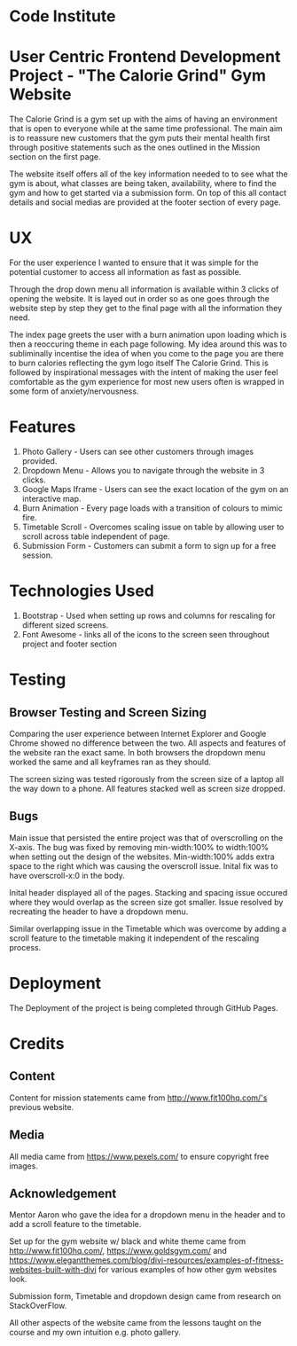 # Code Institute

# User Centric Frontend Development Project - "The Calorie Grind" Gym Website

The Calorie Grind is a gym set up with the aims of having an environment that is open to everyone while at the same time professional. The main aim is to reassure new customers that the gym puts their mental health first through positive statements such as the ones outlined in the Mission section on the first page. 

The website itself offers all of the key information needed to to see what the gym is about, what classes are being taken, availability, where to find the gym and how to get started via a submission form. On top of this all contact details and social medias are provided at the footer section of every page.  

# UX

For the user experience I wanted to ensure that it was simple for the potential customer to access all information as fast as possible. 

Through the drop down menu all information is available within 3 clicks of opening the website. It is layed out in order so as one goes through the website step by step they get to the final page with all the information they need. 

The index page greets the user with a burn animation upon loading which is then a reoccuring theme in each page following. My idea around this was to subliminally incentise the idea of when you come to the page you are there to burn calories reflecting the gym logo itself The Calorie Grind. This is followed by inspirational messages with the intent of making the user feel comfortable as the gym experience for most new users often is wrapped in some form of anxiety/nervousness. 

# Features 

1. Photo Gallery - Users can see other customers through images provided. 
2. Dropdown Menu - Allows you to navigate through the website in 3 clicks.
3. Google Maps Iframe - Users can see the exact location of the gym on an interactive map.
4. Burn Animation - Every page loads with a transition of colours to mimic fire. 
5. Timetable Scroll - Overcomes scaling issue on table by allowing user to scroll across table independent of page. 
6. Submission Form - Customers can submit a form to sign up for a free session.

# Technologies Used

1. Bootstrap - Used when setting up rows and columns for rescaling for different sized screens.
2. Font Awesome - links all of the icons to the screen seen throughout project and footer section

# Testing 

## Browser Testing and Screen Sizing 

Comparing the user experience between Internet Explorer and Google Chrome showed no difference between the two. All aspects and features of the website ran the exact same. In both browsers the dropdown menu worked the same and all keyframes ran as they should.

The screen sizing was tested rigorously from the screen size of a laptop all the way down to a phone. All features stacked well as screen size dropped. 

## Bugs

Main issue that persisted the entire project was that of overscrolling on the X-axis. The bug was fixed by removing min-width:100% to width:100% when setting out the design of the websites. 
Min-width:100% adds extra space to the right which was causing the overscroll issue. Inital fix was to have overscroll-x:0 in the body. 

Inital header displayed all of the pages. Stacking and spacing issue occured where they would overlap as the screen size got smaller. Issue resolved by recreating the header to have a dropdown menu. 

Similar overlapping issue in the Timetable which was overcome by adding a scroll feature to the timetable making it independent of the rescaling process. 

# Deployment
The Deployment of the project is being completed through GitHub Pages. 

# Credits 

## Content 

Content for mission statements came from http://www.fit100hq.com/'s previous website. 

## Media 

All media came from https://www.pexels.com/ to ensure copyright free images. 

## Acknowledgement

Mentor Aaron who gave the idea for a dropdown menu in the header and to add a scroll feature to the timetable.

Set up for the gym website w/ black and white theme came from http://www.fit100hq.com/, https://www.goldsgym.com/ and https://www.elegantthemes.com/blog/divi-resources/examples-of-fitness-websites-built-with-divi for various examples of how other gym websites look. 

Submission form, Timetable and dropdown design came from research on StackOverFlow. 

All other aspects of the website came from the lessons taught on the course and my own intuition e.g. photo gallery. 

